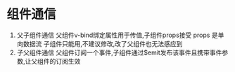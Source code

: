 # 组件通信
1. 父子组件通信
    父组件v-bind绑定属性用于传值,子组件props接受
    props 是单向数据流 子组件只能用,不建议修改,改了父组件也无法感应到
2. 子父组件通信
    父组件订阅一个事件,子组件通过$emit发布该事件且携带事件参数,让父组件的订阅生效